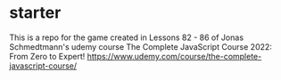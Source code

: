 # starter

This is a repo for the game created in Lessons 82 - 86 of Jonas Schmedtmann's udemy course The Complete JavaScript Course 2022: From Zero to Expert!
https://www.udemy.com/course/the-complete-javascript-course/
